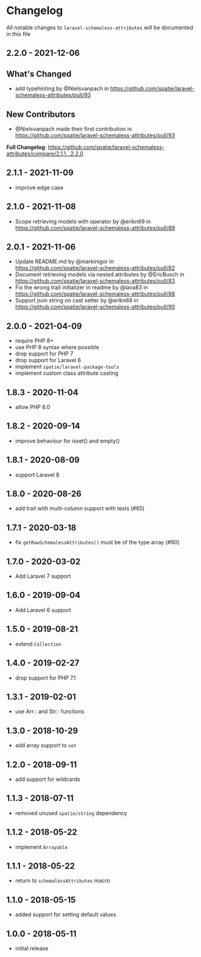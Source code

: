 # Changelog

All notable changes to `laravel-schemaless-attributes` will be documented in this file

## 2.2.0 - 2021-12-06

## What's Changed

- add typehinting by @Nielsvanpach in https://github.com/spatie/laravel-schemaless-attributes/pull/93

## New Contributors

- @Nielsvanpach made their first contribution in https://github.com/spatie/laravel-schemaless-attributes/pull/93

**Full Changelog**: https://github.com/spatie/laravel-schemaless-attributes/compare/2.1.1...2.2.0

## 2.1.1 - 2021-11-09

- improve edge case

## 2.1.0 - 2021-11-08

- Scope retrieving models with operator by @erikn69 in https://github.com/spatie/laravel-schemaless-attributes/pull/89

## 2.0.1 - 2021-11-06

- Update README.md by @markinigor in https://github.com/spatie/laravel-schemaless-attributes/pull/82
- Document retrieving models via nested attributes by @EricBusch in https://github.com/spatie/laravel-schemaless-attributes/pull/83
- Fix the wrong trait initializer in readme by @lava83 in https://github.com/spatie/laravel-schemaless-attributes/pull/88
- Support json string on cast setter by @erikn69 in https://github.com/spatie/laravel-schemaless-attributes/pull/90

## 2.0.0 - 2021-04-09

- require PHP 8+
- use PHP 8 syntax where possible
- drop support for PHP 7
- drop support for Laravel 6
- implement `spatie/laravel-package-tools`
- implement custom class attribute casting

## 1.8.3 - 2020-11-04

- allow PHP 8.0

## 1.8.2 - 2020-09-14

- improve behaviour for isset() and empty()

## 1.8.1 - 2020-08-09

- support Laravel 8

## 1.8.0 - 2020-08-26

- add trait with multi-column support with tests (#65)

## 1.7.1 - 2020-03-18

- fix `getRawSchemalessAttributes()` must be of the type array (#60)

## 1.7.0 - 2020-03-02

- Add Laravel 7 support

## 1.6.0 - 2019-09-04

- Add Laravel 6 support

## 1.5.0 - 2019-08-21

- extend `Collection`

## 1.4.0 - 2019-02-27

- drop support for PHP 7.1

## 1.3.1 - 2019-02-01

- use Arr:: and Str:: functions

## 1.3.0 - 2018-10-29

- add array support to `set`

## 1.2.0 - 2018-09-11

- add support for wildcards

## 1.1.3 - 2018-07-11

- removed unused `spatie/string` dependency

## 1.1.2 - 2018-05-22

- implement `Arrayable`

## 1.1.1 - 2018-05-22

- return to `schemalessAttributes` macro

## 1.1.0 - 2018-05-15

- added support for setting default values

## 1.0.0 - 2018-05-11

- initial release
